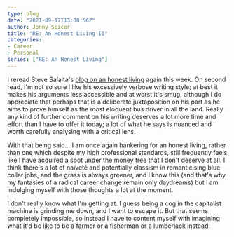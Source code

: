 ```yaml
---
type: blog
date: "2021-09-17T13:38:56Z"
author: Jonny Spicer
title: "RE: An Honest Living II"
categories:
- Career
- Personal
series: ["RE: An Honest Living"]
---
```

I reread Steve Salaita's [blog on an honest living](https://stevesalaita.com/an-honest-living/) again this week. On second
read, I'm not so sure I like his excessively verbose writing style; at best it makes his arguments less accessible and at
worst it's smug, although I do appreciate that perhaps that is a deliberate juxtaposition on his part as he aims to prove
himself as the most eloquent bus driver in all the land. Really any kind of further comment on his writing deserves a lot
more time and effort than I have to offer it today; a lot of what he says is nuanced and worth carefully analysing with a
critical lens.

With that being said... I am once again hankering for an honest living, rather than one which despite my high professional
standards, still frequently feels like I have acquired a spot under the money tree that I don't deserve at all. I think
there's a lot of naïveté and potentially classism in romanticising blue collar jobs, and the grass is always greener, and
I know this (and that's why my fantasies of a radical career change remain only daydreams) but I am indulging myself with
those thoughts a lot at the moment.

I don't really know what I'm getting at. I guess being a cog in the capitalist machine is grinding me down, and I want to
escape it. But that seems completely impossible, so instead I have to content myself with imagining what it'd be like to be
a farmer or a fisherman or a lumberjack instead.
